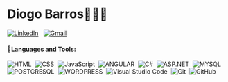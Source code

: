 <h1>Diogo Barros👨🏽‍💻</h1>
<a href="https://www.linkedin.com/in/diogobarros-code/"><img alt="LinkedIn" src="https://img.shields.io/badge/linkedin%20-%230077B5.svg?&style=flat&logo=linkedin&logoColor=white"/></a> &nbsp;
<a href="mailto:diogobarros.code@gmail.com"><img alt="Gmail" src="https://img.shields.io/badge/Gmail-D14836?style=flat&logo=gmail&logoColor=white" /></a> &nbsp;



<h4 align="left">🚀Languages and Tools:</h4>

![HTML](https://img.shields.io/badge/-HTML-05122A?style=flat&logo=HTML5)&nbsp;
![CSS](https://img.shields.io/badge/-CSS-05122A?style=flat&logo=CSS3&logoColor=1572B6)&nbsp;
![JavaScript](https://img.shields.io/badge/-JavaScript-05122A?style=flat&logo=javascript)&nbsp;
![ANGULAR](https://img.shields.io/badge/-Angular-05122A?&logo=Angular)&nbsp;
![C#](https://img.shields.io/badge/-CSharp-05122A?style=flat&logo=C%2B%2B&logoColor=00599C)&nbsp;
![ASP.NET](https://img.shields.io/badge/-Asp.NETCore-05122A?style=flat&logo=C%2B%2B&logoColor=00599C)&nbsp;
![MYSQL](https://img.shields.io/badge/-MySQL-05122A?&logo=MySQL)&nbsp;
![POSTGRESQL](https://img.shields.io/badge/-PostgreSql-05122A?&logo=PostgreSql)&nbsp;
![WORDPRESS](https://img.shields.io/badge/-Wordpress-05122A?&logo=Wordpress)&nbsp;
![Visual Studio Code](https://img.shields.io/badge/-Visual%20Studio%20Code-05122A?style=flat&logo=visual-studio-code&logoColor=007ACC)&nbsp;
![Git](https://img.shields.io/badge/-Git-05122A?style=flat&logo=git)&nbsp;
![GitHub](https://img.shields.io/badge/-GitHub-05122A?style=flat&logo=github)&nbsp;





<p align="left">


</p>

